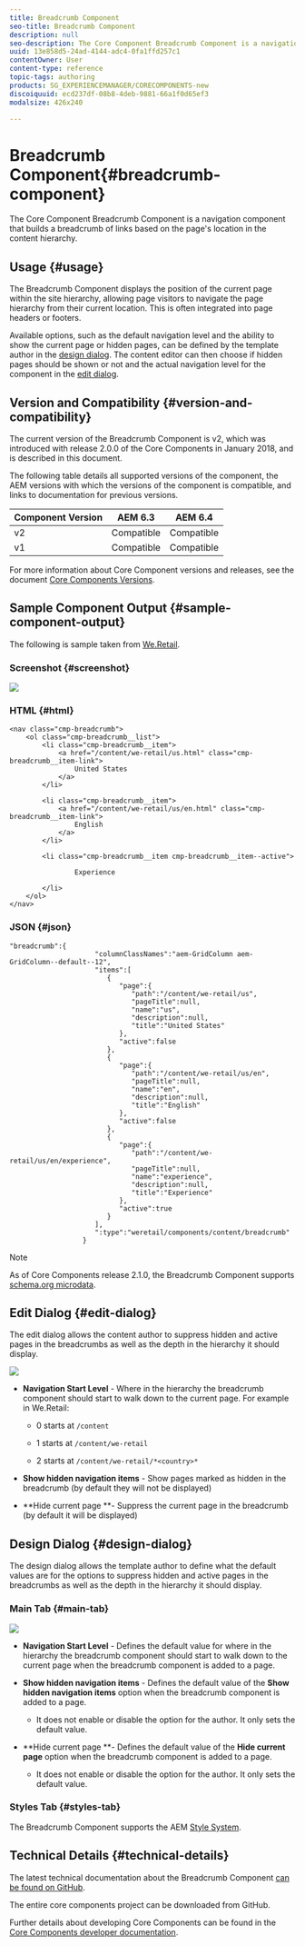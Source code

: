 ```yaml
---
title: Breadcrumb Component
seo-title: Breadcrumb Component
description: null
seo-description: The Core Component Breadcrumb Component is a navigation component that builds a breadcrumb of links based on the page's location in the content hierarchy.
uuid: 13e858d5-24ad-4144-adc4-0fa1ffd257c1
contentOwner: User
content-type: reference
topic-tags: authoring
products: SG_EXPERIENCEMANAGER/CORECOMPONENTS-new
discoiquuid: ecd237df-08b8-4deb-9881-66a1f0d65ef3
modalsize: 426x240

---
```


# Breadcrumb Component{#breadcrumb-component}

The Core Component Breadcrumb Component is a navigation component that builds a breadcrumb of links based on the page's location in the content hierarchy.

## Usage {#usage}

The Breadcrumb Component displays the position of the current page within the site hierarchy, allowing page visitors to navigate the page hierarchy from their current location. This is often integrated into page headers or footers.

Available options, such as the default navigation level and the ability to show the current page or hidden pages, can be defined by the template author in the [design dialog](breadcrumb.md#main-pars_title_1995166862). The content editor can then choose if hidden pages should be shown or not and the actual navigation level for the component in the [edit dialog](breadcrumb.md#main-pars_title).

## Version and Compatibility {#version-and-compatibility}

The current version of the Breadcrumb Component is v2, which was introduced with release 2.0.0 of the Core Components in January 2018, and is described in this document.

The following table details all supported versions of the component, the AEM versions with which the versions of the component is compatible, and links to documentation for previous versions.

|Component Version|AEM 6.3|AEM 6.4|
|--- |--- |--- |
|v2|Compatible|Compatible|
|v1|Compatible|Compatible|

For more information about Core Component versions and releases, see the document [Core Components Versions](versions.md).

## Sample Component Output {#sample-component-output}

The following is sample taken from [We.Retail](https://helpx.adobe.com/experience-manager/6-3/sites/developing/using/we-retail.html).

### Screenshot {#screenshot}

![](assets/chlimage_1.png) 

### HTML {#html}

```
<nav class="cmp-breadcrumb">
    <ol class="cmp-breadcrumb__list">
        <li class="cmp-breadcrumb__item">
            <a href="/content/we-retail/us.html" class="cmp-breadcrumb__item-link">
                United States
            </a>
        </li>
    
        <li class="cmp-breadcrumb__item">
            <a href="/content/we-retail/us/en.html" class="cmp-breadcrumb__item-link">
                English
            </a>
        </li>
    
        <li class="cmp-breadcrumb__item cmp-breadcrumb__item--active">
            
                Experience
            
        </li>
    </ol>
</nav>
```

### JSON {#json}

```
"breadcrumb":{  
                     "columnClassNames":"aem-GridColumn aem-GridColumn--default--12",
                     "items":[  
                        {  
                           "page":{  
                              "path":"/content/we-retail/us",
                              "pageTitle":null,
                              "name":"us",
                              "description":null,
                              "title":"United States"
                           },
                           "active":false
                        },
                        {  
                           "page":{  
                              "path":"/content/we-retail/us/en",
                              "pageTitle":null,
                              "name":"en",
                              "description":null,
                              "title":"English"
                           },
                           "active":false
                        },
                        {  
                           "page":{  
                              "path":"/content/we-retail/us/en/experience",
                              "pageTitle":null,
                              "name":"experience",
                              "description":null,
                              "title":"Experience"
                           },
                           "active":true
                        }
                     ],
                     ":type":"weretail/components/content/breadcrumb"
                  }
```

>[!NOTE]
>
>As of Core Components release 2.1.0, the Breadcrumb Component supports [schema.org microdata](https://schema.org/BreadcrumbList).

## Edit Dialog {#edit-dialog}

The edit dialog allows the content author to suppress hidden and active pages in the breadcrumbs as well as the depth in the hierarchy it should display.

![](assets/screen_shot_2018-01-12at124250.png)

* **Navigation Start Level** - Where in the hierarchy the breadcrumb component should start to walk down to the current page. For example in We.Retail:

    * 0 starts at `/content`  
    
    * 1 starts at `/content/we-retail`
    * 2 starts at `/content/we-retail/*<country>*`

* **Show hidden navigation items** - Show pages marked as hidden in the breadcrumb (by default they will not be displayed)
* **Hide current page **- Suppress the current page in the breadcrumb (by default it will be displayed)

## Design Dialog {#design-dialog}

The design dialog allows the template author to define what the default values are for the options to suppress hidden and active pages in the breadcrumbs as well as the depth in the hierarchy it should display.

### Main Tab {#main-tab}

![](assets/screen_shot_2018-01-12at124437.png)

* **Navigation Start Level** - Defines the default value for where in the hierarchy the breadcrumb component should start to walk down to the current page when the breadcrumb component is added to a page.
* **Show hidden navigation items** - Defines the default value of the **Show hidden navigation items** option when the breadcrumb component is added to a page.

    * It does not enable or disable the option for the author. It only sets the default value.

* **Hide current page **- Defines the default value of the **Hide current page** option when the breadcrumb component is added to a page.

    * It does not enable or disable the option for the author. It only sets the default value.

### Styles Tab {#styles-tab}

The Breadcrumb Component supports the AEM [Style System](authoring.md#component-styling).

## Technical Details {#technical-details}

The latest technical documentation about the Breadcrumb Component [can be found on GitHub](https://github.com/adobe/aem-core-wcm-components/blob/master/content/src/content/jcr_root/apps/core/wcm/components/breadcrumb/v2/breadcrumb).

The entire core components project can be downloaded from GitHub.

Further details about developing Core Components can be found in the [Core Components developer documentation](developing.md). 

